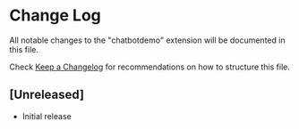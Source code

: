 # Change Log

All notable changes to the "chatbotdemo" extension will be documented in this file.

Check [Keep a Changelog](http://keepachangelog.com/) for recommendations on how to structure this file.

## [Unreleased]

- Initial release